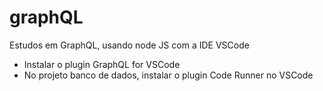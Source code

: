 # graphQL
Estudos em GraphQL, usando node JS com a IDE VSCode

- Instalar o plugin GraphQL for VSCode
- No projeto banco de dados, instalar o plugin Code Runner no VSCode
